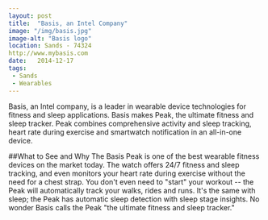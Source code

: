```yaml
---
layout: post
title:  "Basis, an Intel Company"
image: "/img/basis.jpg"
image-alt: "Basis logo"
location: Sands - 74324
http://www.mybasis.com
date:   2014-12-17
tags:
 - Sands
 - Wearables
---
```


Basis, an Intel company, is a leader in wearable device technologies for fitness and sleep applications. Basis makes Peak, the ultimate fitness and sleep tracker. Peak combines comprehensive activity and sleep tracking, heart rate during exercise and smartwatch notification in an all-in-one device.

##What to See and Why
The Basis Peak is one of the best wearable fitness devices on the market today. The watch offers 24/7 fitness and sleep tracking, and even monitors your heart rate during exercise without the need for a chest strap. You don't even need to "start" your workout -- the Peak will automatically track your walks, rides and runs. It's the same with sleep; the Peak has automatic sleep detection with sleep stage insights. No wonder Basis calls the Peak "the ultimate fitness and sleep tracker."